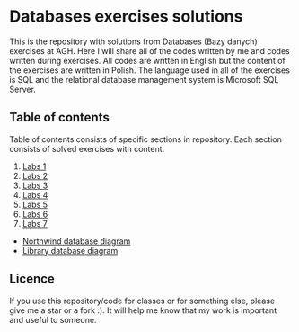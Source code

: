 # Databases exercises solutions
This is the repository with solutions from Databases (Bazy danych) exercises at AGH. Here I will share all of the codes written by me and codes written during exercises. All codes are written in English but the content of the exercises are written in Polish. The language used in all of the exercises is SQL and the relational database management system is Microsoft SQL Server.
## Table of contents
Table of contents consists of specific sections in repository. Each section consists of solved exercises with content.
1. [Labs 1](https://github.com/Szymon-Budziak/Databases_exercises_solutions/tree/main/Labs_01)
2. [Labs 2](https://github.com/Szymon-Budziak/Databases_exercises_solutions/tree/main/Labs_02)
3. [Labs 3](https://github.com/Szymon-Budziak/Databases_exercises_solutions/tree/main/Labs_03)
4. [Labs 4](https://github.com/Szymon-Budziak/Databases_exercises_solutions/tree/main/Labs_04)
5. [Labs 5](https://github.com/Szymon-Budziak/Databases_exercises_solutions/tree/main/Labs_05)
6. [Labs 6](https://github.com/Szymon-Budziak/Databases_exercises_solutions/tree/main/Labs_06)
7. [Labs 7](https://github.com/Szymon-Budziak/Databases_exercises_solutions/tree/main/Labs_07)
- [Northwind database diagram](https://github.com/Szymon-Budziak/Databases_exercises_solutions/blob/main/Northwind_diagram.pdf)
- [Library database diagram](https://github.com/Szymon-Budziak/Databases_exercises_solutions/blob/main/Library_diagram.pdf)
## Licence
If you use this repository/code for classes or for something else, please give me a star or a fork :). It will help me know that my work is important and useful to someone.
